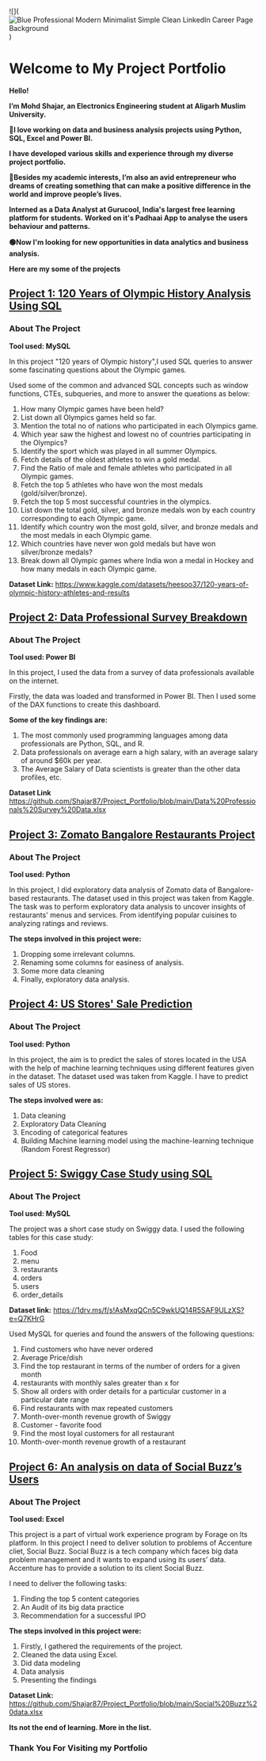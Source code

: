 ![](![Blue Professional Modern Minimalist Simple Clean LinkedIn Career Page Background](https://user-images.githubusercontent.com/109920774/235307490-cc3f5a1c-1446-4ba8-9694-bdcae5b58e91.png)
)
# Welcome to My Project Portfolio

**Hello!**

**I’m Mohd Shajar, an Electronics Engineering student at Aligarh Muslim University.**

**🔸I love working on data and business analysis projects using Python, SQL, Excel and Power BI.**

**I have developed various skills and experience through my diverse project portfolio.**

**🔸Besides my academic interests, I’m also an avid entrepreneur who dreams of creating something that can make a positive difference in the world and improve people’s lives.**

**Interned as a Data Analyst at Gurucool, India's largest free learning platform for students.**
**Worked on it's Padhaai App to analyse the users behaviour and patterns.**

**🟢Now I'm looking for new opportunities in data analytics and business analysis.**

**Here are my some of the projects**

## [Project 1: 120 Years of Olympic History Analysis Using SQL](https://github.com/Shajar87/Project_Portfolio/blob/main/Olympic%20History%20Analysis.pdf)
### About The Project 
**Tool used: MySQL**

In this project "120 years of Olympic history",I used SQL queries to answer some fascinating questions about the Olympic games.

Used some of the common and advanced SQL concepts such as window functions, CTEs, subqueries, and more to answer the queations as below:

1. How many Olympic games have been held?
2. List down all Olympics games held so far.
3. Mention the total no of nations who participated in each Olympics game.
4. Which year saw the highest and lowest no of countries participating in the Olympics?
5. Identify the sport which was played in all summer Olympics.
6. Fetch details of the oldest athletes to win a gold medal.
7. Find the Ratio of male and female athletes who participated in all Olympic games.
8. Fetch the top 5 athletes who have won the most medals (gold/silver/bronze).
9. Fetch the top 5 most successful countries in the olympics.
10. List down the total gold, silver, and bronze medals won by each country corresponding to each Olympic game.
11. Identify which country won the most gold, silver, and bronze medals and the most medals in each Olympic game.
12. Which countries have never won gold medals but have won silver/bronze medals?
13. Break down all Olympic games where India won a medal in Hockey and how many medals in each Olympic game.

**Dataset Link:** https://www.kaggle.com/datasets/heesoo37/120-years-of-olympic-history-athletes-and-results

## [Project 2: Data Professional Survey Breakdown](https://github.com/Shajar87/Project_Portfolio/blob/main/BI%20Project%201.pbix)
### About The Project
**Tool used: Power BI**

In this project, I used the data from a survey of data professionals available on the internet.

Firstly, the data was loaded and transformed in Power BI.
Then I used some of the DAX functions to create this dashboard.

**Some of the key findings are:**
1. The most commonly used programming languages among data professionals are Python, SQL, and R.
2. Data professionals on average earn a high salary, with an average salary of around $60k per year.
3. The Average Salary of Data scientists is greater than the other data profiles, etc.

**Dataset Link** https://github.com/Shajar87/Project_Portfolio/blob/main/Data%20Professionals%20Survey%20Data.xlsx

## [Project 3: Zomato Bangalore Restaurants Project](https://www.kaggle.com/code/mohd647/zomato-bangalore-data-eda)
### About The Project
**Tool used: Python**

In this project, I did exploratory data analysis of Zomato data of Bangalore-based restaurants.
The dataset used in this project was taken from Kaggle.
The task was to perform exploratory data analysis to uncover insights of restaurants' menus and services. From identifying popular cuisines to analyzing ratings and reviews.

**The steps involved in this project were:**
1. Dropping some irrelevant columns.
2. Renaming some columns for easiness of analysis.
3. Some more data cleaning
4. Finally, exploratory data analysis.

## [Project 4: US Stores' Sale Prediction](https://www.kaggle.com/code/mohd647/us-store-sale-prediction)
### About The Project
**Tool used: Python**

In this project, the aim is to predict the sales of stores located in the USA with the help of machine learning techniques using different features given in the dataset.
The dataset used was taken from Kaggle.  I have to predict sales of US stores.

**The steps involved were as:**
1. Data cleaning
2. Exploratory Data Cleaning
3. Encoding of categorical features
4. Building Machine learning model using the machine-learning technique (Random Forest Regressor)

## [Project 5: Swiggy Case Study using SQL](https://github.com/Shajar87/Project_Portfolio/blob/main/Swiggy%20Case%20Study%20Using%20SQL.pdf)
### About The Project
**Tool used: MySQL**

The project was a short case study on Swiggy data.
I used the following tables for this case study:
1. Food
2. menu
3. restaurants 
4. orders 
5. users 
6. order_details

**Dataset link:** https://1drv.ms/f/s!AsMxqQCn5C9wkUQ14R5SAF9ULzXS?e=Q7KHrG

Used MySQL for queries and found the answers of the following questions:
1. Find customers who have never ordered
2. Average Price/dish
3. Find the top restaurant in terms of the number of orders for a given month
4. restaurants with monthly sales greater than x for
5. Show all orders with order details for a particular customer in a particular date range
6. Find restaurants with max repeated   customers
7. Month-over-month revenue growth of Swiggy
8. Customer - favorite food
9. Find the most loyal customers for all restaurant
10. Month-over-month revenue growth of a restaurant


## [Project 6: An analysis on data of Social Buzz’s Users](https://github.com/Shajar87/Project_Portfolio/blob/main/Social%20Buzz%20data%20analysis.pptx)
### About The Project
**Tool used: Excel**

This project is a part of virtual work experience program by Forage on lts platform. In this project I need to deliver solution to problems of Accenture cliet, Social Buzz. Social Buzz is a tech company which faces big data problem management and it wants to expand using its users’ data.
Accenture has to provide a solution to its client Social Buzz.

I need to deliver the following tasks:
1. Finding the top 5 content categories
2. An Audit of its big data practice
3. Recommendation for a successful IPO

**The steps involved in this project were:**
1. Firstly, I gathered the requirements of the project.
2. Cleaned the data using Excel.
3. Did data modeling
4. Data analysis
5. Presenting the findings

**Dataset Link:** https://github.com/Shajar87/Project_Portfolio/blob/main/Social%20Buzz%20data.xlsx

**Its not the end of learning. More in the list.**

### Thank You For Visiting my Portfolio


